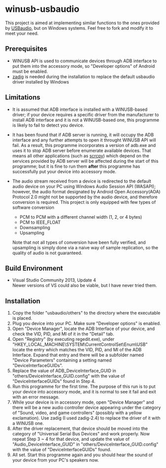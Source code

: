 # winusb-usbaudio

This project is aimed at implementing similar functions to the ones provided by [USBaudio](https://github.com/rom1v/usbaudio), but on Windows systems. Feel free to fork and modify it to meet your need.

## Prerequisites

* WINUSB API is used to communicate devices through ADB interface to put them into the accessory mode, so "Developer options" of Android must be enabled.
* [zadig](https://zadig.akeo.ie/) is needed during the installation to replace the default usbaudio driver installed by Windows

## Limitations

* It is assumed that ADB interface is installed with a WINUSB-based driver; if your device requires a specific driver from the manufacturer to install ADB interface and it is not a WINUSB-based one, this programme is likely to fail to detect you device.
* It has been found that if ADB server is running, it will occupy the ADB interface and any further attempts to open it throught WINUSB API will fail. As a result, this programme incorporates a version of adb.exe and uses it to stop ADB server before enumerate available devices. That means all other applications (such as [scrcpy](https://github.com/Genymobile/scrcpy)) which depend on the services provided by ADB server will be affected during the start of this programme; but it is fine to run them **after** this programme has successfully put your device into accessory mode.
* The audio stream received from a device is redirected to the default audio device on your PC using Windows Audio Session API (WASAPI); however, the audio format designated by Android Open Accessory(AOA) Protocol 2.0 might not be supported by the audio device, and therefore conversion is required. This project is only equipped with few types of software conversion

   * PCM to PCM with a different channel width (1, 2, or 4 bytes)
   * PCM to IEEE_FLOAT
   * Downsampling
   * Upsampling
   
   Note that not all types of conversion have been fully verified, and upsampling is simply done via a naive way of sample replication, so the quality of audio is not guaranteed.

## Build Environment

* Visual Studio Community 2013, Update 4 \
Newer versions of VS could also be viable, but I have never tried them.
   
## Installation

1. Copy the folder "usbaudio/others" to the directory where the executable is placed.
1. Plug you device into your PC. Make sure "Developer options" is enabled.
1. Open "Device Manager", locate the ADB Interface of your device, and check the VID, PID, and MI of it in the "Detail" tab.
1. Open "Registry" (by executing regedit.exe), under "HKEY_LOCAL_MACHINE\SYSTEM\CurrentControlSet\Enum\USB" locate the entry which matches the VID, PID, and MI of the ADB Interface. Expand that entry and there will be a subfolder named "Device Parameters" containing a setting named "DeviceInterfaceGUIDs".
1. Replace the value of ADB_DeviceInterface_GUID in "others/DeviceInterface_GUID.config" with the value of "DeviceInterfaceGUIDs" found in Step 4. 
1. Run this programme for the first time. The purpose of this run is to put your device into accessory mode, and it is normal to see it fail and exit with an error message.
1. While your device is in accessory mode, open "Device Manager" and there will be a new audio controller device appearing under the category of "Sound, video, and game controllers" (possibly with a yellow exclamation). Use zadig (I used zadig-2.4) to replace the driver of it with a WINUSB one.
1. After the driver replacement, that device should be moved into the category of "Universal Serial Bus Devices" and work properly. Now repeat Step 3 ~ 4 for that device, and update the value of "Audio_DeviceInterface_GUID" in "others/DeviceInterface_GUID.config" with the value of "DeviceInterfaceGUIDs" found.
1. All set. Start this programme again and you should hear the sound of your device from your PC's speakers now.

   
